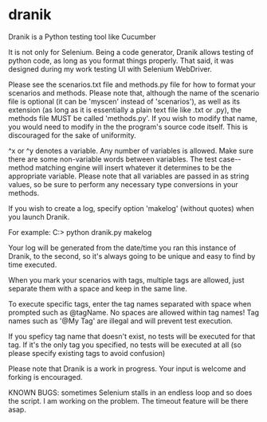 # dranik
Dranik is a Python testing tool like Cucumber

It is not only for Selenium. Being a code generator, Dranik allows testing of python code, as long as you format things properly. That said, it was designed during my work testing UI with Selenium WebDriver.

Please see the scenarios.txt file and methods.py file for how to format your scenarios and methods. Please note that, although the name of the scenario file is optional (it can be 'myscen' instead of 'scenarios'), as well as its extension (as long as it is essentially a plain text file like .txt or .py), the methods file MUST be called 'methods.py'. If you wish to modify that name, you would need to modify in the the program's source code itself. This is discouraged for the sake of uniformity. 

^x or ^y denotes a variable. Any number of variables is allowed. Make sure there are some non-variable words between variables. The test case--method matching engine will insert whatever it determines to be the appropriate variable. Please note that all variables are passed in as string values, so be sure to perform any necessary type conversions in your methods. 

If you wish to create a log, specify option 'makelog' (without quotes) when you launch Dranik.

For example: C:> python dranik.py makelog

Your log will be generated from the date/time you ran this instance of Dranik, to the second, so it's always going to be unique and easy to find by time executed. 

When you mark your scenarios with tags, multiple tags are allowed, just separate them with a space and keep in the same line.

To execute specific tags, enter the tag names separated with space when prompted such as @tagName. No spaces are allowed within tag names! Tag names such as '@My Tag' are illegal and will prevent test execution.

If you speficy tag name that doesn't exist, no tests will be executed for that tag. If it's the only tag you specified, no tests will be executed at all (so please specify existing tags to avoid confusion)

Please note that Dranik is a work in progress. Your input is welcome and forking is encouraged. 

KNOWN BUGS: sometimes Selenium stalls in an endless loop and so does the script. I am working on the problem. The timeout feature will be there asap.
